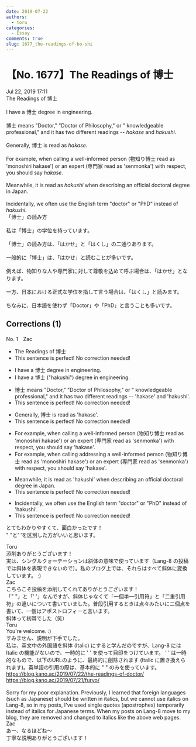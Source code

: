 ```yaml
---
date: 2019-07-22
authors:
  - toru
categories:
  - Essay
comments: true
slug: 1677_the-readings-of-bo-shi
---
```


# 【No. 1677】The Readings of 博士
<div class="date">Jul 22, 2019 17:11</div>
<div id="post"><div id="body_show_ori">
The Readings of 博士<br/><br/>I have a 博士 degree in engineering.<br/><br/>博士 means "Doctor," "Doctor of Philosophy," or " knowledgeable professional," and it has two different readings -- <em>hakase</em> and <em>hakushi</em>.<br/><br/>Generally, 博士 is read as <em>hakase</em>.<br/><br/>For example, when calling a well-informed person (物知り博士 read as 'monoshiri hakase') or an expert (専門家 read as 'senmonka') with respect, you should say <em>hakase</em>.<br/><br/>Meanwhile, it is read as <em>hakushi</em> when describing an official doctoral degree in Japan.<br/><br/>Incidentally, we often use the English term "doctor" or "PhD" instead of <em>hakushi</em>.
</div></div>

<!-- more -->

<div id="post_ja"><div id="body_show_mo">
「博士」の読み方<br/><br/>私は「博士」の学位を持っています。<br/><br/>「博士」の読み方は、「はかせ」と「はくし」の二通りあります。<br/><br/>一般的に「博士」は、「はかせ」と読むことが多いです。<br/><br/>例えば、物知りな人や専門家に対して尊敬を込めて呼ぶ場合は、「はかせ」となります。<br/><br/>一方、日本における正式な学位を指して言う場合は、「はくし」と読みます。<br/><br/>ちなみに、日本語を使わず「Doctor」や「PhD」と言うことも多いです。
</div></div>

## Corrections (1)
<div id="block"><div class="first_name"> No. 1　<span class="just_name">Zac</span></div><div id="block2">
<ul class="correction_field">
<li class="incorrect">The Readings of 博士</li>
<li class="corrected perfect">This sentence is perfect! No correction needed!</li>
</ul>
<ul class="correction_field">
<li class="incorrect">I have a 博士 degree in engineering.</li>
<li class="corrected correct">
I have a 博士 <span class="f_blue">("hakushi") </span>degree in engineering.
</li>
</ul>
<ul class="correction_field">
<li class="incorrect">博士 means "Doctor," "Doctor of Philosophy," or " knowledgeable professional," and it has two different readings -- 'hakase' and 'hakushi'.</li>
<li class="corrected perfect">This sentence is perfect! No correction needed!</li>
</ul>
<ul class="correction_field">
<li class="incorrect">Generally, 博士 is read as 'hakase'.</li>
<li class="corrected perfect">This sentence is perfect! No correction needed!</li>
</ul>
<ul class="correction_field">
<li class="incorrect">For example, when calling a well-informed person (物知り博士 read as 'monoshiri hakase') or an expert (専門家 read as 'senmonka') with respect, you should say 'hakase'.</li>
<li class="corrected correct">
For example, when <span class="sline">calling </span><span class="f_red">addressing</span> a well-informed person (物知り博士 read as 'monoshiri hakase') or an expert (専門家 read as 'senmonka') with respect, you should say 'hakase'.
</li>
</ul>
<ul class="correction_field">
<li class="incorrect">Meanwhile, it is read as 'hakushi' when describing an official doctoral degree in Japan.</li>
<li class="corrected perfect">This sentence is perfect! No correction needed!</li>
</ul>
<ul class="correction_field">
<li class="incorrect">Incidentally, we often use the English term "doctor" or "PhD" instead of 'hakushi'.</li>
<li class="corrected perfect">This sentence is perfect! No correction needed!</li>
</ul>
<p class="comment_small">
 とてもわかりやすくて、面白かったです！
 <br/>
 " "と' 'を区別した方がいいと思います。
</p>

</div><div class="name"><span class="just_name">Toru</span><br>
添削ありがとうございます！<br/>実は、シングルクォーテーションは斜体の意味で使っています（Lang-8 の投稿では斜体を表現できないので）。私のブログ上では、それらはすべて斜体に変換しています。 :)
</div>
<div class="name"><span class="just_name">Zac</span><br>
こちらこそ投稿を添削してくれてありがとうございます！<br/>「" "」と「' '」なんですが、斜体じゃなくて「一個単一引用符」と「二重引用符」の違いについて書いていました。普段引用するときは点々みたいに二個点を書いて、一個はアポストロフィーと言います。<br/>斜体って初耳でした（笑）
</div>
<div class="name"><span class="just_name">Toru</span><br>
You're welcome. :)<br/>すみません、説明が下手でした。<br/>私は、英文中の外国語を斜体 (Italic) にすると学んだのですが、Lang-8 には Italic の機能がないので、一時的に ' ' を使って目印をつけています。 ' ' は一時的なもので、以下のURLのように、最終的に削除されます (Italic に置き換えられます)。英単語の引用の際は、基本的に " " のみを使っています。<br/><a href="https://blog.kano.ac/2019/07/22/the-readings-of-doctor/" target="_blank">https://blog.kano.ac/2019/07/22/the-readings-of-doctor/</a><br/><a href="https://blog.kano.ac/2019/07/21/furyo/" target="_blank">https://blog.kano.ac/2019/07/21/furyo/</a><br/><br/>Sorry for my poor explanation. Previously, I learned that foreign languages (such as Japanese) should be written in italics, but we cannot use italics on Lang-8, so in my posts, I've used single quotes (apostrophes) temporarily instead of italics for Japanese terms. When my posts on Lang-8 move to my blog, they are removed and changed to italics like the above web pages.
</div>
<div class="name"><span class="just_name">Zac</span><br>
あー、なるほどね～<br/>丁寧な説明ありがとうございます！
</div>
</div>
